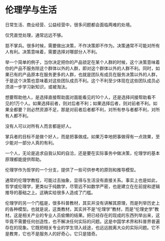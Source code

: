# 伦理学与生活

日常生活、商业经营、公益经营中，很多问题都会面临两难的处境。

仅凭直觉处理，通常远远不够。

慈不掌兵。很多时候，需要做出决策，不作决策即不作为。决策通常不可能对所有人有利。决策意味着，需要选择对哪部分人不利。

举一个简单的例子，当你决定把你的产品锁定在某个人群的时候，这个决策意味着你的产品不服务除这个群体以外的人群，即对这个群体以外的人群不利。同时，如果已有的产品原本在服务更多的人群，也就是团队有成员在服务决策以外的人群，于是这个决策也意味着对这些团队成员不利。这个不利至少体现在这些团队成员必须进一步学习新知识，或被淘汰。

想要帮助他人，是选择直接帮助面对面能看见的10个人，还是选择间接帮助看不见的1万个人。如果选择前者，则对后者不利；如果选择后者，则对前者不利。如果全都要？则必然资源不足，那是对前者后者都不利，对所有参与者都不利，对所有人都不利。

没有人可以对所有人而言都是好人。

掌兵者的目标不是做个好人，而是把事做成。如果万幸地把事做得有一点效果，至少能对一部分人真的有利。

一个人，无论是追求自我认知的自洽，还是要在实际事务中做决策，伦理学的基本原理都能提供帮助。

伦理学作为哲学的一个分支，提供了一些可供参考的原则和推导模型。

通常的伦理学教程，可能过去抽象，显得与生活没有直接关系。事实上也是如此，哲学或伦理学，更类似于纯数学，尽管远不如数学严密，也是建立在在前提和逻辑推导的基础之上。这确实给很多人造成了门槛。

伦理学的另一个门槛是，很多科普教材，其实并没有讲解其原理，而是列举历史上的各种模型。也就是说，这类教材，其实并不是“伦理学”教材，而是“伦理史学”教材。这是相关产业的专业人员偷懒的结果。把已经存在的现成的东西列举出来，这毕竟不需要任何创造性，也不解决任何实际的问题。这是中国学术界和科普界普遍存在的现象。它既把相关专业的学生领入歧途，也远远脱离大众的实际问题。它不是教育，它也不是服务人的好奇心，它只是猎奇。



